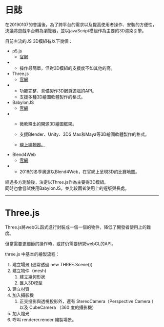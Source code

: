 # 日誌

在20190107的會議後，為了跨平台的需求以及提高使用者操作、安裝的方便性，決議將遊戲平台轉為瀏覽器，並以javaScript模組作為主要的3D渲染引擎。

目前主流的JS 3D模組有以下幾個：

* p5.js
  * [官網](https://p5js.org/)
* * 操作最簡單，但對3D模組的支援度不如其他的高。
* Three.js
  * [官網](https://threejs.org/)
* * 功能完整、具備製作3D網頁遊戲的API。
  * 支援多種3D繪圖軟體製作的格式。
* BabylonJS
  * [官網](https://www.babylonjs.com/)
* * 微軟釋出的開源3D繪圖框架。

  * 支援Blender、Unity、3DS Max和Maya等3D繪圖軟體製作的格式。

  * [線上編輯器。](http://editor.babylonjs.com/)
* Blend4Web
  * [官網](https://www.blend4web.com/en/)
* * 2018的冬季奧運以Blend4Web，在官網上呈現3D的比賽地圖。

經過多方測驗後，決定以Three.js作為主要得3D模組。  
同時也會嘗試使用BabylonJS，並比較兩者使用上的短版與長處。

---

# Three.js

Three.js將webGL函式進行封裝成一個一個的物件，降低了開發者使用上的難度。

但當需要更細節的操作時，或許仍需要研究webGL的API。

three.js 中基本的繪製流程：

1. 建立場景 \(通常透過 new THREE.Scene\(\)\)
2. 建立物件（mesh\)
   1. 建立幾何形狀
   2. 匯入3D模型
3. 建立材質
4. 加入攝影機
   1. 正交投影與透視投影外，還有 StereoCamera（Perspective Camera ） 以及 CubeCamera （360 度的攝影機）
5. 加入燈光
6. 呼叫 renderer.render 繪製場景。



